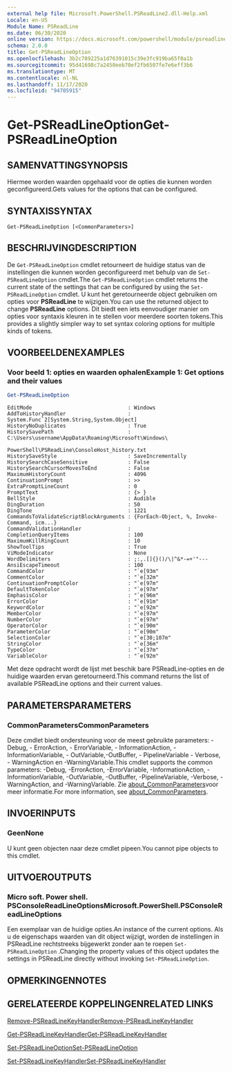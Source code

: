 ```yaml
---
external help file: Microsoft.PowerShell.PSReadLine2.dll-Help.xml
Locale: en-US
Module Name: PSReadLine
ms.date: 06/30/2020
online version: https://docs.microsoft.com/powershell/module/psreadline/get-psreadlineoption?view=powershell-7.2&WT.mc_id=ps-gethelp
schema: 2.0.0
title: Get-PSReadLineOption
ms.openlocfilehash: 3b2c789225a1d76391015c39e3fc919ba65f0a1b
ms.sourcegitcommit: 95d41698c7a2450eeb70ef2fb6507fe7e6eff3b6
ms.translationtype: MT
ms.contentlocale: nl-NL
ms.lasthandoff: 11/17/2020
ms.locfileid: "94705915"
---
```

# <span data-ttu-id="44635-102">Get-PSReadLineOption</span><span class="sxs-lookup"><span data-stu-id="44635-102">Get-PSReadLineOption</span></span>

## <span data-ttu-id="44635-103">SAMENVATTING</span><span class="sxs-lookup"><span data-stu-id="44635-103">SYNOPSIS</span></span>
<span data-ttu-id="44635-104">Hiermee worden waarden opgehaald voor de opties die kunnen worden geconfigureerd.</span><span class="sxs-lookup"><span data-stu-id="44635-104">Gets values for the options that can be configured.</span></span>

## <span data-ttu-id="44635-105">SYNTAXIS</span><span class="sxs-lookup"><span data-stu-id="44635-105">SYNTAX</span></span>

```
Get-PSReadLineOption [<CommonParameters>]
```

## <span data-ttu-id="44635-106">BESCHRIJVING</span><span class="sxs-lookup"><span data-stu-id="44635-106">DESCRIPTION</span></span>

<span data-ttu-id="44635-107">De `Get-PSReadLineOption` cmdlet retourneert de huidige status van de instellingen die kunnen worden geconfigureerd met behulp van de `Set-PSReadLineOption` cmdlet.</span><span class="sxs-lookup"><span data-stu-id="44635-107">The `Get-PSReadLineOption` cmdlet returns the current state of the settings that can be configured by using the `Set-PSReadLineOption` cmdlet.</span></span> <span data-ttu-id="44635-108">U kunt het geretourneerde object gebruiken om opties voor **PSReadLine** te wijzigen.</span><span class="sxs-lookup"><span data-stu-id="44635-108">You can use the returned object to change **PSReadLine** options.</span></span> <span data-ttu-id="44635-109">Dit biedt een iets eenvoudiger manier om opties voor syntaxis kleuren in te stellen voor meerdere soorten tokens.</span><span class="sxs-lookup"><span data-stu-id="44635-109">This provides a slightly simpler way to set syntax coloring options for multiple kinds of tokens.</span></span>

## <span data-ttu-id="44635-110">VOORBEELDEN</span><span class="sxs-lookup"><span data-stu-id="44635-110">EXAMPLES</span></span>

### <span data-ttu-id="44635-111">Voor beeld 1: opties en waarden ophalen</span><span class="sxs-lookup"><span data-stu-id="44635-111">Example 1: Get options and their values</span></span>

```powershell
Get-PSReadLineOption
```

```Output
EditMode                               : Windows
AddToHistoryHandler                    : System.Func`2[System.String,System.Object]
HistoryNoDuplicates                    : True
HistorySavePath                        : C:\Users\username\AppData\Roaming\Microsoft\Windows\
                                         PowerShell\PSReadLine\ConsoleHost_history.txt
HistorySaveStyle                       : SaveIncrementally
HistorySearchCaseSensitive             : False
HistorySearchCursorMovesToEnd          : False
MaximumHistoryCount                    : 4096
ContinuationPrompt                     : >>
ExtraPromptLineCount                   : 0
PromptText                             : {> }
BellStyle                              : Audible
DingDuration                           : 50
DingTone                               : 1221
CommandsToValidateScriptBlockArguments : {ForEach-Object, %, Invoke-Command, icm...}
CommandValidationHandler               :
CompletionQueryItems                   : 100
MaximumKillRingCount                   : 10
ShowToolTips                           : True
ViModeIndicator                        : None
WordDelimiters                         : ;:,.[]{}()/\|^&*-=+'"---
AnsiEscapeTimeout                      : 100
CommandColor                           : "`e[93m"
CommentColor                           : "`e[32m"
ContinuationPromptColor                : "`e[97m"
DefaultTokenColor                      : "`e[97m"
EmphasisColor                          : "`e[96m"
ErrorColor                             : "`e[91m"
KeywordColor                           : "`e[92m"
MemberColor                            : "`e[97m"
NumberColor                            : "`e[97m"
OperatorColor                          : "`e[90m"
ParameterColor                         : "`e[90m"
SelectionColor                         : "`e[30;107m"
StringColor                            : "`e[36m"
TypeColor                              : "`e[37m"
VariableColor                          : "`e[92m"
```

<span data-ttu-id="44635-112">Met deze opdracht wordt de lijst met beschik bare PSReadLine-opties en de huidige waarden ervan geretourneerd.</span><span class="sxs-lookup"><span data-stu-id="44635-112">This command returns the list of available PSReadLine options and their current values.</span></span>

## <span data-ttu-id="44635-113">PARAMETERS</span><span class="sxs-lookup"><span data-stu-id="44635-113">PARAMETERS</span></span>

### <span data-ttu-id="44635-114">CommonParameters</span><span class="sxs-lookup"><span data-stu-id="44635-114">CommonParameters</span></span>

<span data-ttu-id="44635-115">Deze cmdlet biedt ondersteuning voor de meest gebruikte parameters: -Debug, - ErrorAction, - ErrorVariable, - InformationAction, -InformationVariable, - OutVariable,-OutBuffer, - PipelineVariable - Verbose, - WarningAction en -WarningVariable.</span><span class="sxs-lookup"><span data-stu-id="44635-115">This cmdlet supports the common parameters: -Debug, -ErrorAction, -ErrorVariable, -InformationAction, -InformationVariable, -OutVariable, -OutBuffer, -PipelineVariable, -Verbose, -WarningAction, and -WarningVariable.</span></span> <span data-ttu-id="44635-116">Zie [about_CommonParameters](http://go.microsoft.com/fwlink/?LinkID=113216)voor meer informatie.</span><span class="sxs-lookup"><span data-stu-id="44635-116">For more information, see [about_CommonParameters](http://go.microsoft.com/fwlink/?LinkID=113216).</span></span>

## <span data-ttu-id="44635-117">INVOER</span><span class="sxs-lookup"><span data-stu-id="44635-117">INPUTS</span></span>

### <span data-ttu-id="44635-118">Geen</span><span class="sxs-lookup"><span data-stu-id="44635-118">None</span></span>

<span data-ttu-id="44635-119">U kunt geen objecten naar deze cmdlet pipeen.</span><span class="sxs-lookup"><span data-stu-id="44635-119">You cannot pipe objects to this cmdlet.</span></span>

## <span data-ttu-id="44635-120">UITVOER</span><span class="sxs-lookup"><span data-stu-id="44635-120">OUTPUTS</span></span>

### <span data-ttu-id="44635-121">Micro soft. Power shell. PSConsoleReadLineOptions</span><span class="sxs-lookup"><span data-stu-id="44635-121">Microsoft.PowerShell.PSConsoleReadLineOptions</span></span>

<span data-ttu-id="44635-122">Een exemplaar van de huidige opties.</span><span class="sxs-lookup"><span data-stu-id="44635-122">An instance of the current options.</span></span> <span data-ttu-id="44635-123">Als u de eigenschaps waarden van dit object wijzigt, worden de instellingen in PSReadLine rechtstreeks bijgewerkt zonder aan te roepen `Set-PSReadLineOption` .</span><span class="sxs-lookup"><span data-stu-id="44635-123">Changing the property values of this object updates the settings in PSReadLine directly without invoking `Set-PSReadLineOption`.</span></span>

## <span data-ttu-id="44635-124">OPMERKINGEN</span><span class="sxs-lookup"><span data-stu-id="44635-124">NOTES</span></span>

## <span data-ttu-id="44635-125">GERELATEERDE KOPPELINGEN</span><span class="sxs-lookup"><span data-stu-id="44635-125">RELATED LINKS</span></span>

[<span data-ttu-id="44635-126">Remove-PSReadLineKeyHandler</span><span class="sxs-lookup"><span data-stu-id="44635-126">Remove-PSReadLineKeyHandler</span></span>](Remove-PSReadLineKeyHandler.md)

[<span data-ttu-id="44635-127">Get-PSReadLineKeyHandler</span><span class="sxs-lookup"><span data-stu-id="44635-127">Get-PSReadLineKeyHandler</span></span>](Get-PSReadLineKeyHandler.md)

[<span data-ttu-id="44635-128">Set-PSReadLineOption</span><span class="sxs-lookup"><span data-stu-id="44635-128">Set-PSReadLineOption</span></span>](Set-PSReadLineOption.md)

[<span data-ttu-id="44635-129">Set-PSReadLineKeyHandler</span><span class="sxs-lookup"><span data-stu-id="44635-129">Set-PSReadLineKeyHandler</span></span>](Set-PSReadLineKeyHandler.md)
